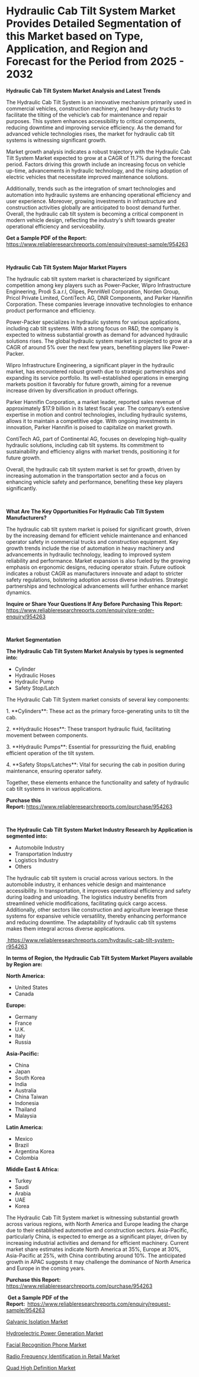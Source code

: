 <p><h1>Hydraulic Cab Tilt System Market Provides Detailed Segmentation of this Market based on Type, Application, and Region and Forecast for the Period from 2025 - 2032</h1></p><p><strong>Hydraulic Cab Tilt System Market Analysis and Latest Trends</strong></p>
<p><p>The Hydraulic Cab Tilt System is an innovative mechanism primarily used in commercial vehicles, construction machinery, and heavy-duty trucks to facilitate the tilting of the vehicle’s cab for maintenance and repair purposes. This system enhances accessibility to critical components, reducing downtime and improving service efficiency. As the demand for advanced vehicle technologies rises, the market for hydraulic cab tilt systems is witnessing significant growth.</p><p>Market growth analysis indicates a robust trajectory with the Hydraulic Cab Tilt System Market expected to grow at a CAGR of 11.7% during the forecast period. Factors driving this growth include an increasing focus on vehicle up-time, advancements in hydraulic technology, and the rising adoption of electric vehicles that necessitate improved maintenance solutions. </p><p>Additionally, trends such as the integration of smart technologies and automation into hydraulic systems are enhancing operational efficiency and user experience. Moreover, growing investments in infrastructure and construction activities globally are anticipated to boost demand further. Overall, the hydraulic cab tilt system is becoming a critical component in modern vehicle design, reflecting the industry's shift towards greater operational efficiency and serviceability.</p></p>
<p><strong>Get a Sample PDF of the Report:&nbsp;</strong> <a href="https://www.reliableresearchreports.com/enquiry/request-sample/954263?utm_campaign=8&utm_medium=2&utm_source=Github&utm_content=ia&utm_term=07032025&utm_id=hydraulic-cab-tilt-system">https://www.reliableresearchreports.com/enquiry/request-sample/954263</a></p>
<p>&nbsp;</p>
<p><strong>Hydraulic Cab Tilt System Major Market Players</strong></p>
<p><p>The hydraulic cab tilt system market is characterized by significant competition among key players such as Power-Packer, Wipro Infrastructure Engineering, Prodi S.a.r.l, Olipes, PennWell Corporation, Norden Group, Pricol Private Limited, ContiTech AG, DNR Components, and Parker Hannifin Corporation. These companies leverage innovative technologies to enhance product performance and efficiency.</p><p>Power-Packer specializes in hydraulic systems for various applications, including cab tilt systems. With a strong focus on R&D, the company is expected to witness substantial growth as demand for advanced hydraulic solutions rises. The global hydraulic system market is projected to grow at a CAGR of around 5% over the next few years, benefiting players like Power-Packer.</p><p>Wipro Infrastructure Engineering, a significant player in the hydraulic market, has encountered robust growth due to strategic partnerships and expanding its service portfolio. Its well-established operations in emerging markets position it favorably for future growth, aiming for a revenue increase driven by diversification in product offerings.</p><p>Parker Hannifin Corporation, a market leader, reported sales revenue of approximately $17.9 billion in its latest fiscal year. The company’s extensive expertise in motion and control technologies, including hydraulic systems, allows it to maintain a competitive edge. With ongoing investments in innovation, Parker Hannifin is poised to capitalize on market growth.</p><p>ContiTech AG, part of Continental AG, focuses on developing high-quality hydraulic solutions, including cab tilt systems. Its commitment to sustainability and efficiency aligns with market trends, positioning it for future growth.</p><p>Overall, the hydraulic cab tilt system market is set for growth, driven by increasing automation in the transportation sector and a focus on enhancing vehicle safety and performance, benefiting these key players significantly. </p></p>
<p>&nbsp;</p>
<p><strong>What Are The Key Opportunities For Hydraulic Cab Tilt System Manufacturers?</strong></p>
<p><p>The hydraulic cab tilt system market is poised for significant growth, driven by the increasing demand for efficient vehicle maintenance and enhanced operator safety in commercial trucks and construction equipment. Key growth trends include the rise of automation in heavy machinery and advancements in hydraulic technology, leading to improved system reliability and performance. Market expansion is also fueled by the growing emphasis on ergonomic designs, reducing operator strain. Future outlook indicates a robust CAGR as manufacturers innovate and adapt to stricter safety regulations, bolstering adoption across diverse industries. Strategic partnerships and technological advancements will further enhance market dynamics.</p></p>
<p><strong>Inquire or Share Your Questions If Any Before Purchasing This Report:</strong> <a href="https://www.reliableresearchreports.com/enquiry/pre-order-enquiry/954263?utm_campaign=8&utm_medium=2&utm_source=Github&utm_content=ia&utm_term=07032025&utm_id=hydraulic-cab-tilt-system">https://www.reliableresearchreports.com/enquiry/pre-order-enquiry/954263</a></p>
<p>&nbsp;</p>
<p><strong>Market Segmentation</strong></p>
<p><strong>The Hydraulic Cab Tilt System Market Analysis by types is segmented into:</strong></p>
<p><ul><li>Cylinder</li><li>Hydraulic Hoses</li><li>Hydraulic Pump</li><li>Safety Stop/Latch</li></ul></p>
<p><p>The Hydraulic Cab Tilt System market consists of several key components: </p><p>1. **Cylinders**: These act as the primary force-generating units to tilt the cab.</p><p>2. **Hydraulic Hoses**: These transport hydraulic fluid, facilitating movement between components.</p><p>3. **Hydraulic Pumps**: Essential for pressurizing the fluid, enabling efficient operation of the tilt system.</p><p>4. **Safety Stops/Latches**: Vital for securing the cab in position during maintenance, ensuring operator safety. </p><p>Together, these elements enhance the functionality and safety of hydraulic cab tilt systems in various applications.</p></p>
<p><strong>Purchase this Report:&nbsp;</strong><a href="https://www.reliableresearchreports.com/purchase/954263?utm_campaign=8&utm_medium=2&utm_source=Github&utm_content=ia&utm_term=07032025&utm_id=hydraulic-cab-tilt-system">https://www.reliableresearchreports.com/purchase/954263</a></p>
<p>&nbsp;</p>
<p><strong>The Hydraulic Cab Tilt System Market Industry Research by Application is segmented into:</strong></p>
<p><ul><li>Automobile Industry</li><li>Transportation Industry</li><li>Logistics Industry</li><li>Others</li></ul></p>
<p><p>The hydraulic cab tilt system is crucial across various sectors. In the automobile industry, it enhances vehicle design and maintenance accessibility. In transportation, it improves operational efficiency and safety during loading and unloading. The logistics industry benefits from streamlined vehicle modifications, facilitating quick cargo access. Additionally, other sectors like construction and agriculture leverage these systems for expansive vehicle versatility, thereby enhancing performance and reducing downtime. The adaptability of hydraulic cab tilt systems makes them integral across diverse applications.</p></p>
<p><a href="https://www.reliableresearchreports.com/hydraulic-cab-tilt-system-r954263?utm_campaign=8&utm_medium=2&utm_source=Github&utm_content=ia&utm_term=07032025&utm_id=hydraulic-cab-tilt-system">&nbsp;https://www.reliableresearchreports.com/hydraulic-cab-tilt-system-r954263</a></p>
<p><strong>In terms of Region, the Hydraulic Cab Tilt System Market Players available by Region are:</strong></p>
<p>
    <p> <strong> North America: </strong>
        <ul>
            <li>United States</li>
            <li>Canada</li>
        </ul>
        </p> 
    <p> <strong> Europe: </strong>
        <ul>
            <li>Germany</li>
            <li>France</li>
            <li>U.K.</li>
            <li>Italy</li>
            <li>Russia</li>
        </ul>
        </p> 
    <p> <strong> Asia-Pacific: </strong>
        <ul>
            <li>China</li>
            <li>Japan</li>
            <li>South Korea</li>
            <li>India</li>
            <li>Australia</li>
            <li>China Taiwan</li>
            <li>Indonesia</li>
            <li>Thailand</li>
            <li>Malaysia</li>
        </ul>
        </p> 
    <p> <strong> Latin America: </strong>
        <ul>
            <li>Mexico</li>
            <li>Brazil</li>
            <li>Argentina Korea</li>
            <li>Colombia</li>
        </ul>
        </p> 
    <p> <strong> Middle East & Africa: </strong>
        <ul>
            <li>Turkey</li>
            <li>Saudi</li>
            <li>Arabia</li>
            <li>UAE</li>
            <li>Korea</li>
        </ul>
    </p>
    </p>
<p><p>The Hydraulic Cab Tilt System market is witnessing substantial growth across various regions, with North America and Europe leading the charge due to their established automotive and construction sectors. Asia-Pacific, particularly China, is expected to emerge as a significant player, driven by increasing industrial activities and demand for efficient machinery. Current market share estimates indicate North America at 35%, Europe at 30%, Asia-Pacific at 25%, with China contributing around 10%. The anticipated growth in APAC suggests it may challenge the dominance of North America and Europe in the coming years.</p></p>
<p><strong>Purchase this Report: </strong><a href="https://www.reliableresearchreports.com/purchase/954263?utm_campaign=8&utm_medium=2&utm_source=Github&utm_content=ia&utm_term=07032025&utm_id=hydraulic-cab-tilt-system">https://www.reliableresearchreports.com/purchase/954263</a></p>
<p>&nbsp;<strong>Get a Sample PDF of the Report:&nbsp;&nbsp;</strong><a href="https://www.reliableresearchreports.com/enquiry/request-sample/954263?utm_campaign=8&utm_medium=2&utm_source=Github&utm_content=ia&utm_term=07032025&utm_id=hydraulic-cab-tilt-system">https://www.reliableresearchreports.com/enquiry/request-sample/954263</a></p>
<p><strong></strong></p>
<p><p><a href="https://github.com/shpirttangim48/Market-Research-Report-List-1/blob/main/galvanic-isolation-market.md?utm_campaign=8&utm_medium=2&utm_source=Github&utm_content=ia&utm_term=07032025&utm_id=hydraulic-cab-tilt-system">Galvanic Isolation Market</a></p><p><a href="https://github.com/lugnabirue/Market-Research-Report-List-1/blob/main/hydroelectric-power-generation-market.md?utm_campaign=8&utm_medium=2&utm_source=Github&utm_content=ia&utm_term=07032025&utm_id=hydraulic-cab-tilt-system">Hydroelectric Power Generation Market</a></p><p><a href="https://github.com/braisykhwezi/Market-Research-Report-List-1/blob/main/facial-recognition-phone-market.md?utm_campaign=8&utm_medium=2&utm_source=Github&utm_content=ia&utm_term=07032025&utm_id=hydraulic-cab-tilt-system">Facial Recognition Phone Market</a></p><p><a href="https://github.com/marteionun0/Market-Research-Report-List-1/blob/main/radio-frequency-identification-in-retail-market.md?utm_campaign=8&utm_medium=2&utm_source=Github&utm_content=ia&utm_term=07032025&utm_id=hydraulic-cab-tilt-system">Radio Frequency Identification in Retail Market</a></p><p><a href="https://github.com/maseykokosq1/Market-Research-Report-List-1/blob/main/quad-high-definition-market.md?utm_campaign=8&utm_medium=2&utm_source=Github&utm_content=ia&utm_term=07032025&utm_id=hydraulic-cab-tilt-system">Quad High Definition Market</a></p></p>